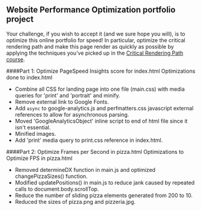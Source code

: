 ## Website Performance Optimization portfolio project

Your challenge, if you wish to accept it (and we sure hope you will), is to optimize this online portfolio for speed! In particular, optimize the critical rendering path and make this page render as quickly as possible by applying the techniques you've picked up in the [Critical Rendering Path course](https://www.udacity.com/course/ud884).

####Part 1: Optimize PageSpeed Insights score for index.html
Optimizations done to index.html
- Combine all CSS for landing page into one file (main.css) with media queries for 'print' and 'portrait' and minify.
- Remove external link to Google Fonts.
- Add `async` to google-analytics.js and perfmatters.css javascript external references to allow for asynchronous parsing.
- Moved 'GoogleAnalyticsObject' inline script to end of html file since it isn't essential.
- Minified images.
- Add 'print' media query to print.css reference in index.html.

####Part 2: Optimize Frames per Second in pizza.html
Optimizations to Optimize FPS in pizza.html
- Removed determineDX function in main.js and optimized changePizzaSizes() function.
- Modified updatePositions() in main.js to reduce jank caused by repeated calls to document.body.scrollTop.
- Reduce the number of sliding pizza elements generated from 200 to 10.
- Reduced the sizes of pizza.png and pizzeria.jpg.
